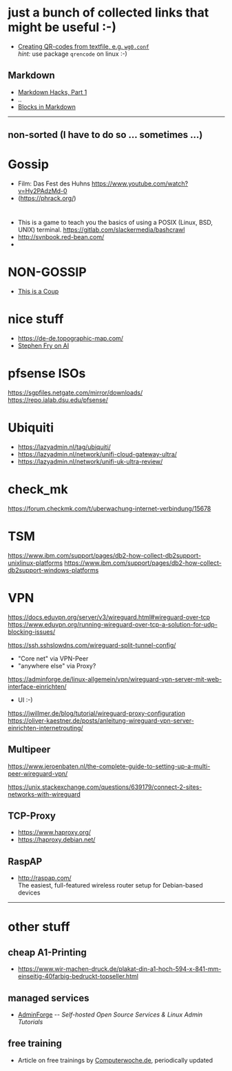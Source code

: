 # just a bunch of collected links that might be useful :-)

- [Creating QR-codes from textfile, e.g. `wg0.conf`](https://www.cyberciti.biz/faq/how-to-generate-wireguard-qr-code-on-linux-for-mobile/)<br>*hint:* use package `qrencode` on linux :-)

## Markdown
- [Markdown Hacks, Part 1](https://www.markdownguide.org/hacks/)
- ..
- [Blocks in Markdown](https://www.freecodecamp.org/news/how-to-create-notice-blocks-in-markdown/)

---
## non-sorted (I have to do so ... sometimes ...)
# Gossip
-  Film: Das Fest des Huhns
   https://www.youtube.com/watch?v=Hy2PAdzMd-0
- (https://phrack.org/)
# 

- This is a game to teach you the basics of using a POSIX (Linux, BSD, UNIX) terminal. 
  https://gitlab.com/slackermedia/bashcrawl
- http://svnbook.red-bean.com/
-   
# NON-GOSSIP
- [This is a Coup](https://isthisacoup.com/)

# nice stuff

- https://de-de.topographic-map.com/
- [Stephen Fry on AI](https://stephenfry.substack.com/p/ai-a-means-to-an-end-or-a-means-to)

# pfsense ISOs
https://sgpfiles.netgate.com/mirror/downloads/
https://repo.ialab.dsu.edu/pfsense/

# Ubiquiti
- https://lazyadmin.nl/tag/ubiquiti/
- https://lazyadmin.nl/network/unifi-cloud-gateway-ultra/
- https://lazyadmin.nl/network/unifi-uk-ultra-review/

# check_mk
https://forum.checkmk.com/t/uberwachung-internet-verbindung/15678

# TSM
https://www.ibm.com/support/pages/db2-how-collect-db2support-unixlinux-platforms
https://www.ibm.com/support/pages/db2-how-collect-db2support-windows-platforms

# VPN

https://docs.eduvpn.org/server/v3/wireguard.html#wireguard-over-tcp
https://www.eduvpn.org/running-wireguard-over-tcp-a-solution-for-udp-blocking-issues/

https://ssh.sshslowdns.com/wireguard-split-tunnel-config/
- "Core net" via VPN-Peer
- "anywhere else"  via Proxy?

https://adminforge.de/linux-allgemein/vpn/wireguard-vpn-server-mit-web-interface-einrichten/
- UI :-)

https://jwillmer.de/blog/tutorial/wireguard-proxy-configuration
https://oliver-kaestner.de/posts/anleitung-wireguard-vpn-server-einrichten-internetrouting/

## Multipeer
https://www.jeroenbaten.nl/the-complete-guide-to-setting-up-a-multi-peer-wireguard-vpn/

https://unix.stackexchange.com/questions/639179/connect-2-sites-networks-with-wireguard

## TCP-Proxy
- https://www.haproxy.org/
- https://haproxy.debian.net/

## RaspAP
- http://raspap.com/ <br>
  The easiest, full-featured wireless router setup for Debian-based devices
---
# other stuff

## cheap A1-Printing
- https://www.wir-machen-druck.de/plakat-din-a1-hoch-594-x-841-mm-einseitig-40farbig-bedruckt-topseller.html

## managed services
- [AdminForge](https://adminforge.de/) -- *Self-hosted Open Source Services & Linux Admin Tutorials*

## free training
- Article on free trainings by [Computerwoche.de](https://www.computerwoche.de/article/2820593/diese-kostenlosen-kurse-bieten-it-hersteller.html), periodically updated
